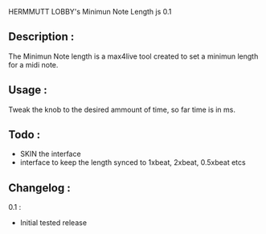 HERMMUTT LOBBY's Minimun Note Length js 0.1

Description :
-------------
The Minimun Note length is a max4live tool created to set a minimun length for
a midi note.


Usage :
-------
Tweak the knob to the desired ammount of time, so far time is in ms.

Todo :
------

* SKIN the interface
* interface to keep the length synced to 1xbeat, 2xbeat, 0.5xbeat etcs

Changelog :
-----------

0.1 :
* Initial tested release